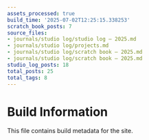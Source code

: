 ```yaml
---
assets_processed: true
build_time: '2025-07-02T12:25:15.338253'
scratch_book_posts: 7
source_files:
- journals/studio log/studio log — 2025.md
- journals/studio log/projects.md
- journals/studio log/scratch book — 2025.md
- journals/studio log/scratch book — 2025.md
studio_log_posts: 18
total_posts: 25
total_tags: 8
---
```


# Build Information

This file contains build metadata for the site.
